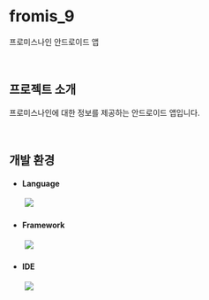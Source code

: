 # fromis_9

프로미스나인 안드로이드 앱

</br>

## 프로젝트 소개

프로미스나인에 대한 정보를 제공하는 안드로이드 앱입니다.

</br>

## 개발 환경

- #### Language
　　<img src="https://img.shields.io/badge/Kotlin-7F52FF?style=for-the-badge&logo=Kotlin&logoColor=white">

- #### Framework
　　<img src="https://img.shields.io/badge/Jetpack Compose-4285F4?style=for-the-badge&logo=jetpackcompose&logoColor=white">

- #### IDE
　　<img src="https://img.shields.io/badge/Android Studio-3DDC84?style=for-the-badge&logo=Android Studio&logoColor=white">
